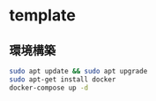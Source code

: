 # template
## 環境構築
```bash
sudo apt update && sudo apt upgrade
sudo apt-get install docker
docker-compose up -d
```
